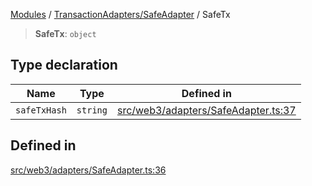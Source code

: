 [Modules](../../../README.md) / [TransactionAdapters/SafeAdapter](../README.md) / SafeTx

> **SafeTx**: `object`

## Type declaration

| Name | Type | Defined in |
| ------ | ------ | ------ |
| `safeTxHash` | `string` | [src/web3/adapters/SafeAdapter.ts:37](https://github.com/bgd-labs/fe-shared/blob/09fc11c58abae5aa2af4d8b6d7c2f384460843a4/src/web3/adapters/SafeAdapter.ts#L37) |

## Defined in

[src/web3/adapters/SafeAdapter.ts:36](https://github.com/bgd-labs/fe-shared/blob/09fc11c58abae5aa2af4d8b6d7c2f384460843a4/src/web3/adapters/SafeAdapter.ts#L36)
